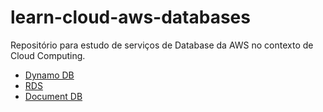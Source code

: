 # learn-cloud-aws-databases

Repositório para estudo de serviços de Database da AWS no contexto de Cloud Computing.

* [Dynamo DB](./dynamo_db/)
* [RDS](./rds/)
* [Document DB](./document_db/)
